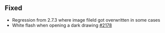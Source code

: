 ## Fixed
- Regression from 2.7.3 where image fileId got overwritten in some cases
- White flash when opening a dark drawing [#2178](https://github.com/zsviczian/obsidian-excalidraw-plugin/issues/2178)